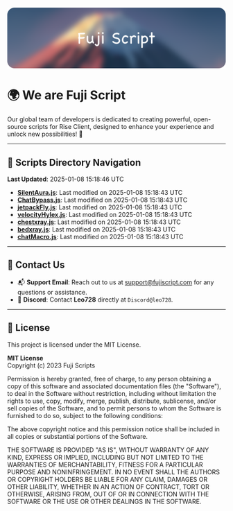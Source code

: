 ![Banner](.github/b.webp)

# 🌍 **We are Fuji Script**

Our global team of developers is dedicated to creating powerful, open-source scripts for Rise Client, designed to enhance your experience and unlock new possibilities! 🌟

---
<!-- SCRIPTS_NAVIGATION_START -->
## 📂 **Scripts Directory Navigation**

**Last Updated**: 2025-01-08 15:18:46 UTC

- **[SilentAura.js](scripts/SilentAura.js)**: Last modified on 2025-01-08 15:18:43 UTC
- **[ChatBypass.js](scripts/ChatBypass.js)**: Last modified on 2025-01-08 15:18:43 UTC
- **[jetpackFly.js](scripts/jetpackFly.js)**: Last modified on 2025-01-08 15:18:43 UTC
- **[velocityHylex.js](scripts/velocityHylex.js)**: Last modified on 2025-01-08 15:18:43 UTC
- **[chestxray.js](scripts/chestxray.js)**: Last modified on 2025-01-08 15:18:43 UTC
- **[bedxray.js](scripts/bedxray.js)**: Last modified on 2025-01-08 15:18:43 UTC
- **[chatMacro.js](scripts/chatMacro.js)**: Last modified on 2025-01-08 15:18:43 UTC

<!-- SCRIPTS_NAVIGATION_END -->

---

## 💬 **Contact Us**  
- 📬 **Support Email**: Reach out to us at [support@fujiscript.com](mailto:support@fujiscript.com) for any questions or assistance.  
- 💬 **Discord**: Contact **Leo728** directly at `Discord@leo728`.

---

## 📜 **License**

This project is licensed under the MIT License.  

**MIT License**  
Copyright (c) 2023 Fuji Scripts  

Permission is hereby granted, free of charge, to any person obtaining a copy of this software and associated documentation files (the "Software"), to deal in the Software without restriction, including without limitation the rights to use, copy, modify, merge, publish, distribute, sublicense, and/or sell copies of the Software, and to permit persons to whom the Software is furnished to do so, subject to the following conditions:  

The above copyright notice and this permission notice shall be included in all copies or substantial portions of the Software.  

THE SOFTWARE IS PROVIDED "AS IS", WITHOUT WARRANTY OF ANY KIND, EXPRESS OR IMPLIED, INCLUDING BUT NOT LIMITED TO THE WARRANTIES OF MERCHANTABILITY, FITNESS FOR A PARTICULAR PURPOSE AND NONINFRINGEMENT. IN NO EVENT SHALL THE AUTHORS OR COPYRIGHT HOLDERS BE LIABLE FOR ANY CLAIM, DAMAGES OR OTHER LIABILITY, WHETHER IN AN ACTION OF CONTRACT, TORT OR OTHERWISE, ARISING FROM, OUT OF OR IN CONNECTION WITH THE SOFTWARE OR THE USE OR OTHER DEALINGS IN THE SOFTWARE.  
